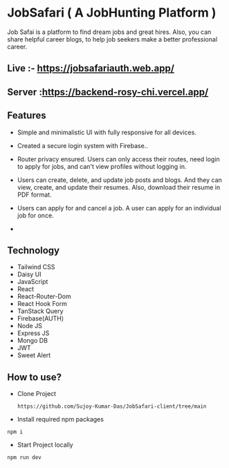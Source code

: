 # JobSafari ( A JobHunting Platform )

<p>Job Safai is a platform to find dream jobs and great hires. Also, you can share helpful career blogs, to help job seekers
make a better professional career.</p>

## Live :- https://jobsafariauth.web.app/

## Server :https://backend-rosy-chi.vercel.app/

## Features

- Simple and minimalistic UI with fully responsive for all devices.
- Created a secure login system with Firebase..
- Router privacy ensured. Users can only access their routes, need login to apply for jobs, and can't view
profiles without logging in.
- Users can create, delete, and update job posts and blogs. And they can view, create, and update their
resumes. Also, download their resume in PDF format.
-  Users can apply for and cancel a job. A user can apply for an individual job for once.

-  
## Technology
- Tailwind CSS
- Daisy UI
- JavaScript
- React
- React-Router-Dom
- React Hook Form
- TanStack Query
- Firebase(AUTH)
- Node JS
- Express JS
- Mongo DB
- JWT
- Sweet Alert

## How to use?

- Clone Project
  ```
  https://github.com/Sujoy-Kumar-Das/JobSafari-client/tree/main
  ```
- Install required npm packages

```
npm i

```

- Start Project locally

```
npm run dev

```
